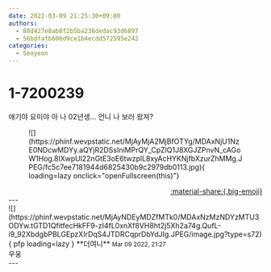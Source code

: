 ```yaml
---
date: 2022-03-09 21:25:30+09:00
authors:
  - 88d427e8ab8f2b5ba236dedac93d6897
  - 56bdfafb606d9ce1b4ecdd572595e242
categories:
  - Seoyeon
---
```


# 1-7200239

<div class="post-container" markdown="1">
<div class="content-container md-sidebar__scrollwrap" markdown="1">

애기야 요미야 아 나 02년생... 언니 나 보러 왔져?
<figure markdown="1">
![](https://phinf.wevpstatic.net/MjAyMjA2MjBfOTYg/MDAxNjU1NzE0NDcwMDYy.aQYjR2DSsIniMPrQY_CpZlQ1J8XGJZPnvN_cAGoW1Hog.8lXwpUl22nGtE3oE6twzplL8xyAcHYKNjfbXzurZhMMg.JPEG/fc5c7ee7181944d6825430b9c2979db0113.jpg){ loading=lazy onclick="openFullscreen(this)"}
</figure>


</div>
</div>

<div style="text-align: right;" markdown="1">
<a href="https://weverse.io/fromis9/fanpost/1-7200239" style="text-align: right;">:material-share:{.big-emoji}</a>
</div>
---

<div class="comments-container md-sidebar__scrollwrap" markdown="1">
<div class="comment" markdown="1">
<div class='id-container' markdown="1">
![](https://phinf.wevpstatic.net/MjAyNDEyMDZfMTk0/MDAxNzMzNDYzMTU3ODYw.tGTD1QfitfecHkFF9-zI4fL0xnXf8VH8ht2j5Xh2a74g.QufL-i9_92XbdgbPBLGEpzXIrDqS4JTDRCqprDbYdJIg.JPEG/image.jpg?type=s72){ pfp loading=lazy }
**<span class="artist">더여니</span>** <small>Mar 09 2022, 21:27</small><br>
</div>
<div class='comment-body' markdown="1">
우웅
</div>
</div>
</div>
---
